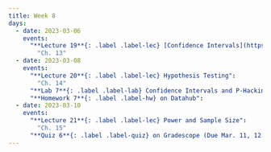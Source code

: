 ```yaml
---
title: Week 8
days:
  - date: 2023-03-06
    events:
      "**Lecture 19**{: .label .label-lec} [Confidence Intervals](https://ph142-ucb.github.io/sp23/src/l19-confidence.pdf) (Recording: [Part 1](https://youtu.be/E6FT2mihyVU) & [Part 2](https://youtu.be/RUCSEF_cfkM))":
        "Ch. 13"
  - date: 2023-03-08
    events:
      "**Lecture 20**{: .label .label-lec} Hypothesis Testing":
        "Ch. 14"
      "**Lab 7**{: .label .label-lab} Confidence Intervals and P-Hacking (Due Mar. 14)":
      "**Homework 7**{: .label .label-hw} on Datahub":
  - date: 2023-03-10
    events:
      "**Lecture 21**{: .label .label-lec} Power and Sample Size": 
        "Ch. 15"
      "**Quiz 6**{: .label .label-quiz} on Gradescope (Due Mar. 11, 12:00 PM PST)":
---
```

